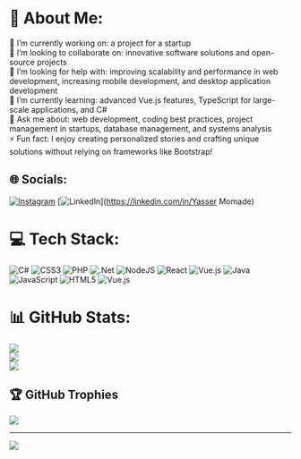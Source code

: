 # 💫 About Me:
🔭 I’m currently working on: a project for a startup<br>👯 I’m looking to collaborate on: innovative software solutions and open-source projects<br>🤝 I’m looking for help with: improving scalability and performance in web development, increasing mobile development, and desktop application development<br>🌱 I’m currently learning: advanced Vue.js features, TypeScript for large-scale applications, and C#<br>💬 Ask me about: web development, coding best practices, project management in startups, database management, and systems analysis<br>⚡ Fun fact: I enjoy creating personalized stories and crafting unique solutions without relying on frameworks like Bootstrap!


## 🌐 Socials:
[![Instagram](https://img.shields.io/badge/Instagram-%23E4405F.svg?logo=Instagram&logoColor=white)](https://instagram.com/yassi1386) [![LinkedIn](https://img.shields.io/badge/LinkedIn-%230077B5.svg?logo=linkedin&logoColor=white)](https://linkedin.com/in/Yasser Momade) 

# 💻 Tech Stack:
![C#](https://img.shields.io/badge/c%23-%23239120.svg?style=plastic&logo=csharp&logoColor=white) ![CSS3](https://img.shields.io/badge/css3-%231572B6.svg?style=plastic&logo=css3&logoColor=white) ![PHP](https://img.shields.io/badge/php-%23777BB4.svg?style=plastic&logo=php&logoColor=white) ![.Net](https://img.shields.io/badge/.NET-5C2D91?style=plastic&logo=.net&logoColor=white) ![NodeJS](https://img.shields.io/badge/node.js-6DA55F?style=plastic&logo=node.js&logoColor=white) ![React](https://img.shields.io/badge/react-%2320232a.svg?style=plastic&logo=react&logoColor=%2361DAFB) ![Vue.js](https://img.shields.io/badge/vue.js-%2335495e.svg?style=plastic&logo=vuedotjs&logoColor=%234FC08D) ![Java](https://img.shields.io/badge/java-%23ED8B00.svg?style=plastic&logo=openjdk&logoColor=white) ![JavaScript](https://img.shields.io/badge/javascript-%23323330.svg?style=plastic&logo=javascript&logoColor=%23F7DF1E) ![HTML5](https://img.shields.io/badge/html5-%23E34F26.svg?style=plastic&logo=html5&logoColor=white) ![Vue.js](https://img.shields.io/badge/vue.js-%2335495e.svg?style=plastic&logo=vuedotjs&logoColor=%234FC08D)
# 📊 GitHub Stats:
![](https://github-readme-stats.vercel.app/api?username=yasserPr10&theme=radical&hide_border=false&include_all_commits=true&count_private=true)<br/>
![](https://github-readme-streak-stats.herokuapp.com/?user=yasserPr10&theme=radical&hide_border=false)<br/>
![](https://github-readme-stats.vercel.app/api/top-langs/?username=yasserPr10&theme=radical&hide_border=false&include_all_commits=true&count_private=true&layout=compact)

## 🏆 GitHub Trophies
![](https://github-profile-trophy.vercel.app/?username=yasserPr10&theme=radical&no-frame=false&no-bg=true&margin-w=4)

---
[![](https://visitcount.itsvg.in/api?id=yasserPr10&icon=2&color=0)](https://visitcount.itsvg.in)

<!-- Proudly created with GPRM ( https://gprm.itsvg.in ) -->
